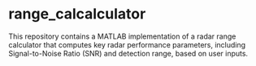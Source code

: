 # range_calcalculator
This repository contains a MATLAB implementation of a radar range calculator that computes key radar performance parameters, including Signal-to-Noise Ratio (SNR) and detection range, based on user inputs.
